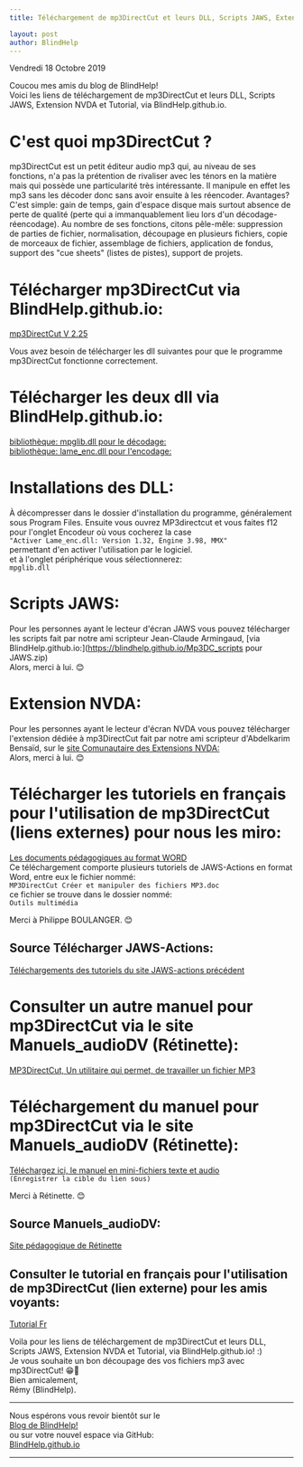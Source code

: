 ```yaml
---
title: Téléchargement de mp3DirectCut et leurs DLL, Scripts JAWS, Extension NVDA et Tutorial, via BlindHelp.github.io

layout: post
author: BlindHelp
---
```


<footer>Vendredi 18 Octobre 2019</footer>


Coucou mes amis du blog de BlindHelp!    
Voici les liens de téléchargement de mp3DirectCut et leurs DLL, Scripts JAWS, Extension NVDA et Tutorial, via BlindHelp.github.io.    

# C'est quoi mp3DirectCut ? #
mp3DirectCut est un petit éditeur audio mp3 qui, au niveau de ses fonctions, n'a pas la prétention de rivaliser avec les ténors en la matière mais qui possède une particularité très intéressante. Il manipule en effet les mp3 sans les décoder donc sans avoir ensuite à les réencoder. Avantages? C'est simple: gain de temps, gain d'espace disque mais surtout absence de perte de qualité (perte qui a immanquablement lieu lors d'un décodage-réencodage). Au nombre de ses fonctions, citons pêle-mêle: suppression de parties de fichier, normalisation, découpage en plusieurs fichiers, copie de morceaux de fichier, assemblage de fichiers, application de fondus, support des "cue sheets" (listes de pistes), support de projets.    

# Télécharger mp3DirectCut via BlindHelp.github.io: #
[mp3DirectCut V 2.25](https://blindhelp.github.io/mp3DC225.zip)

Vous avez besoin de télécharger les dll suivantes pour que le programme mp3DirectCut fonctionne correctement.    

# Télécharger les deux dll via BlindHelp.github.io: #
[bibliothèque: mpglib.dll pour le décodage:](https://blindhelp.github.io/mpglibdll_092.zip)    
[bibliothèque: lame_enc.dll pour l'encodage:](https://blindhelp.github.io/lame_enc.zip)

# Installations des DLL: #
À décompresser dans le dossier d'installation du programme, généralement sous Program Files. Ensuite vous ouvrez MP3directcut et vous faites f12 pour l'onglet Encodeur où vous cocherez la case    
`"Activer Lame_enc.dll: Version 1.32, Engine 3.98, MMX"`    
permettant d'en activer l'utilisation par le logiciel.    
et à l'onglet périphérique vous sélectionnerez:    
`mpglib.dll`    

# Scripts JAWS: #
Pour les personnes ayant le lecteur d'écran JAWS vous pouvez télécharger les scripts fait par notre ami scripteur Jean-Claude Armingaud, [via BlindHelp.github.io:](https://blindhelp.github.io/Mp3DC_scripts pour JAWS.zip)    
Alors, merci à lui. 😊    

# Extension NVDA: #
Pour les personnes ayant le lecteur d'écran NVDA vous pouvez télécharger l'extension dédiée  à mp3DirectCut fait par notre ami scripteur d'Abdelkarim Bensaïd, sur le [site Comunautaire des Extensions NVDA:](https://addons.nvda-project.org/addons/mp3DirectCut.fr.html)    
Alors, merci à lui. 😊    

# Télécharger les tutoriels en français pour l'utilisation de mp3DirectCut (liens externes) pour nous les miro: #
[Les documents pédagogiques au format WORD](http://www.jaws-actions.fr/lancer/JAWS-Documentation_au_format_WORD-P_BOULANGER.zip)    
Ce téléchargement comporte plusieurs tutoriels de JAWS-Actions en format Word, entre eux le fichier nommé:    
`MP3DirectCut Créer et manipuler des fichiers MP3.doc`    
ce fichier se trouve dans le dossier nommé:    
`Outils multimédia`    

Merci à Philippe BOULANGER. 😊    

## Source Télécharger JAWS-Actions: ##
[Téléchargements des tutoriels du site JAWS-actions précédent](http://www.jaws-actions.fr/DownLoad.html#page)    

# Consulter un autre  manuel pour  mp3DirectCut via le site Manuels_audioDV (Rétinette): #
[MP3DirectCut, Un utilitaire qui permet, de travailler un fichier MP3](https://chez-retinette.pagesperso-orange.fr/espace_informatique/Retinette/pages/mp3DirectCut_Manuels_audioDV.html)    

# Téléchargement du manuel pour  mp3DirectCut via le site Manuels_audioDV (Rétinette): #
[Téléchargez ici, le manuel en mini-fichiers texte et audio](https://chez-retinette.pagesperso-orange.fr/espace_informatique/Retinette/manuels/MP3DirectCut_Manuels_audioDV.zip)    
`(Enregistrer la cible du lien sous)`    

Merci à Rétinette. 😊    

## Source Manuels_audioDV: ##
[Site pédagogique de Rétinette](https://chez-retinette.pagesperso-orange.fr/espace_informatique/afficher.html)    

## Consulter le tutorial en français pour l'utilisation de mp3DirectCut (lien externe) pour les amis voyants: ##
[Tutorial Fr](http://www.forum-mp3.com/c2_p1_n269_-Couper-ses-MP3-avec-mp3DirectCut.html)    


Voila pour les liens de téléchargement de mp3DirectCut et leurs DLL, Scripts JAWS, Extension NVDA et Tutorial, via BlindHelp.github.io! :)    
Je vous souhaite un bon découpage des vos fichiers mp3 avec mp3DirectCut! 😁👏    
Bien amicalement,    
Rémy (BlindHelp).

---

Nous espérons vous revoir bientôt sur le      
[Blog de BlindHelp!](http://blindhelp.blogspot.fr/)                    
ou sur  votre nouvel espace via GitHub:                     
[BlindHelp.github.io](https://blindhelp.github.io)                    

---